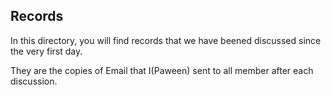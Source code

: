 ## Records

In this directory, you will find records that we have beened discussed since the very first day. 

They are the copies of Email that I(Paween) sent to all member after each discussion.

